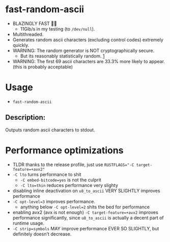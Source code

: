 # fast-random-ascii
* BLAZINGLY FAST 🚀🚀
    * 11Gib/s in my testing (to `/dev/null`).
* Multithreaded.
* Generates random ascii characters (excluding control codes) extremely quickly.
* WARNING: The random generator is NOT cryptographically secure.
    * But its reasonably statistically random. [1][xorshiftrng]
* WARNING: The first 69 ascii characters are 33.3% more likely to appear. (this is probably acceptable)

# Usage
* `fast-random-ascii`
## Description:
Outputs random ascii characters to stdout.


# Performance optimizations
* TLDR thanks to the release profile, just use `RUSTFLAGS="-C target-feature=+avx2"`
* `-C lto` turns performance to shit
    * `-C embed-bitcode=yes` is not the culprit
    * `-C lto=thin` reduces performance very slighty
* disabling inline deactivation on `u8_to_ascii` VERY SLIGHTLY improves performance
* `-C opt-level=3` improves performance.
    * anything below `-C opt-level=2` shits the bed for performance
* enabling avx2 (avx is not enough) `-C target-feature=+avx2` improves performance significantly, since `u8_to_ascii` is actually a decent part of runtime usage.
* `-C strip=symbols` MAY improve performance EVER SO SLIGHTLY, but definitely doesn't decrease.

[xorshiftrng]: https://www.jstatsoft.org/v08/i14/paper